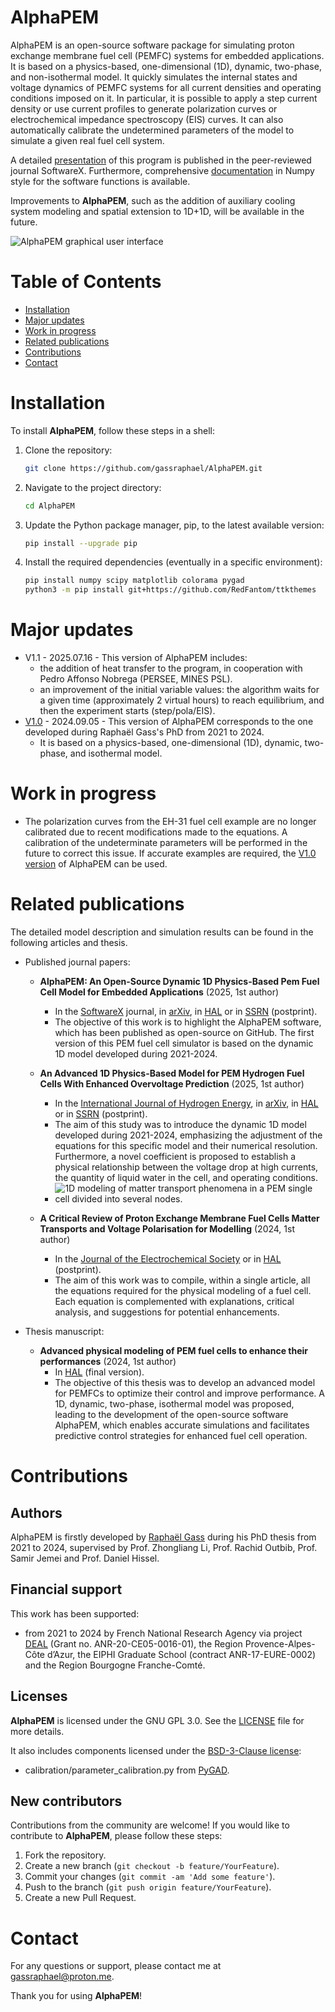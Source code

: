 # AlphaPEM

AlphaPEM is an open-source software package for simulating proton exchange membrane fuel cell (PEMFC) systems for embedded applications. It is based on a physics-based, one-dimensional (1D), dynamic, two-phase, and non-isothermal model. It quickly simulates the internal states and voltage dynamics of PEMFC systems for all current densities and operating conditions imposed on it. In particular, it is possible to apply a step current density or use current profiles to generate polarization curves or electrochemical impedance spectroscopy (EIS) curves. It can also automatically calibrate the undetermined parameters of the model to simulate a given real fuel cell system.

A detailed [presentation](https://doi.org/10.48550/arXiv.2407.12373) of this program is published in the peer-reviewed journal SoftwareX. Furthermore, comprehensive [documentation](https://gassraphael.github.io/AlphaPEM/) in Numpy style for the software functions is available.

Improvements to **AlphaPEM**, such as the addition of auxiliary cooling system modeling and spatial extension to 1D+1D, will be available in the future.

![AlphaPEM graphical user interface](docs/images/demo.png "AlphaPEM graphical user interface (GUI)")

# Table of Contents

- [Installation](#installation)
- [Major updates](#major-updates)
- [Work in progress](#work-in-progress)
- [Related publications](#related-publications) 
- [Contributions](#contributions)
- [Contact](#contact)


# Installation

To install **AlphaPEM**, follow these steps in a shell:

1. Clone the repository:
    ```sh
    git clone https://github.com/gassraphael/AlphaPEM.git
    ```

2. Navigate to the project directory:
    ```sh
    cd AlphaPEM
    ```
    
3. Update the Python package manager, pip, to the latest available version:
    ```sh
    pip install --upgrade pip
    ```

4. Install the required dependencies (eventually in a specific environment):
    ```sh
    pip install numpy scipy matplotlib colorama pygad
    python3 -m pip install git+https://github.com/RedFantom/ttkthemes
    ```
    

# Major updates

- V1.1 - 2025.07.16 - This version of AlphaPEM includes: 
	- the addition of heat transfer to the program, in cooperation with Pedro Affonso Nobrega (PERSEE, MINES PSL).
	- an improvement of the initial variable values: the algorithm waits for a given time (approximately 2 virtual hours) to reach equilibrium, and then the experiment starts (step/pola/EIS).
- [V1.0](https://github.com/gassraphael/AlphaPEM/tree/2b042c3d16d53fcd16779a5ffdc81eea75a9d012) - 2024.09.05 - This version of AlphaPEM corresponds to the one developed during Raphaël Gass's PhD from 2021 to 2024. 
	- It is based on a physics-based, one-dimensional (1D), dynamic, two-phase, and isothermal model.


# Work in progress

- The polarization curves from the EH-31 fuel cell example are no longer calibrated due to recent modifications made to the equations. A calibration of the undeterminate parameters will be performed in the future to correct this issue. If accurate examples are required, the [V1.0 version](https://github.com/gassraphael/AlphaPEM/tree/2b042c3d16d53fcd16779a5ffdc81eea75a9d012) of AlphaPEM can be used.


# Related publications

The detailed model description and simulation results can be found in the following articles and thesis.
	
- Published journal papers:
	- **AlphaPEM: An Open-Source Dynamic 1D Physics-Based Pem Fuel Cell Model for Embedded Applications** (2025, 1st author)
	    - In the [SoftwareX](https://doi.org/10.1016/j.softx.2024.102002) journal, in [arXiv](https://doi.org/10.48550/arXiv.2407.12373), in [HAL](https://hal.science/hal-04647829) or in [SSRN](http://ssrn.com/abstract=4946674) (postprint).
	    - The objective of this work is to highlight the AlphaPEM software, which has been published as open-source on GitHub. The first version of this PEM fuel cell simulator is based on the dynamic 1D model developed during 2021-2024. 

	- **An Advanced 1D Physics-Based Model for PEM Hydrogen Fuel Cells With Enhanced Overvoltage Prediction** (2025, 1st author)
		- In the [International Journal of Hydrogen Energy](https://doi.org/10.1016/j.ijhydene.2024.11.374), in [arXiv](https://doi.org/10.48550/arXiv.2404.07508), in [HAL](https://hal.science/hal-04530852) or in [SSRN](https://papers.ssrn.com/sol3/papers.cfm?abstract_id=4812343) (postprint).
		- The aim of this study was to introduce the dynamic 1D model developed during 2021-2024, emphasizing the adjustment of the equations for this specific model and their numerical resolution. Furthermore, a novel coefficient is proposed to establish a physical relationship between the voltage drop at high currents, the quantity of liquid water in the cell, and operating conditions.
		- ![1D modeling of matter transport phenomena in a PEM single cell divided into several nodes.](docs/images/nodal_model.png "1D modeling of matter transport phenomena in a PEM single cell divided into several nodes")
		
	
	- **A Critical Review of Proton Exchange Membrane Fuel Cells Matter Transports and Voltage Polarisation for Modelling** (2024, 1st author)
		- In the [Journal of the Electrochemical Society](https://doi.org/10.1149/1945-7111/ad305a) or in [HAL](https://hal.science/hal-04493419) (postprint).
		- The aim of this work was to compile, within a single article, all the equations required for the physical modeling of a fuel cell. Each equation is complemented with explanations, critical analysis, and suggestions for potential enhancements.
		
- Thesis manuscript:
	- **Advanced physical modeling of PEM fuel cells to enhance their performances** (2024, 1st author)
		- In [HAL](https://hal.science/tel-04923016) (final version).
		- The objective of this thesis was to develop an advanced model for PEMFCs to optimize their control and improve performance. A 1D, dynamic, two-phase, isothermal model was proposed, leading to the development of the open-source software AlphaPEM, which enables accurate simulations and facilitates predictive control strategies for enhanced fuel cell operation.


# Contributions

## Authors

AlphaPEM is firstly developed by [Raphaël Gass](https://gassraphael.github.io/) during his PhD thesis from 2021 to 2024, supervised by Prof. Zhongliang Li, Prof. Rachid Outbib, Prof. Samir Jemei and Prof. Daniel Hissel.
    
## Financial support

This work has been supported:

- from 2021 to 2024 by French National Research Agency via project [DEAL](https://deal.lis-lab.fr/) (Grant no. ANR-20-CE05-0016-01), the Region Provence-Alpes-Côte d’Azur, the EIPHI Graduate School (contract ANR-17-EURE-0002) and the Region Bourgogne Franche-Comté.

## Licenses

**AlphaPEM** is licensed under the GNU GPL 3.0. See the [LICENSE](LICENSE) file for more details. 

It also includes components licensed under the [BSD-3-Clause license](calibration/LICENSE-BSD-3-CLAUSE):

- calibration/parameter_calibration.py from [PyGAD](https://github.com/ahmedfgad/GeneticAlgorithmPython). 

## New contributors

Contributions from the community are welcome! If you would like to contribute to **AlphaPEM**, please follow these steps:

1. Fork the repository.
2. Create a new branch (`git checkout -b feature/YourFeature`).
3. Commit your changes (`git commit -am 'Add some feature'`).
4. Push to the branch (`git push origin feature/YourFeature`).
5. Create a new Pull Request.


# Contact

For any questions or support, please contact me at [gassraphael@proton.me](mailto:gassraphael@proton.me).

Thank you for using **AlphaPEM**!

